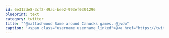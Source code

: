 ```yaml
---
id: 6e313de8-3cf2-49ac-bee2-993ef0391296
blueprint: text
category: twitter
title: "'@mattashwood Same around Canucks games. @jvdw"
caption: '<span class="username username_linked">@<a href="https://twitter.com/mattashwood" title="Matt Ashwood">mattashwood</a></span> Same around Canucks games. <span class="username username_linked">@<a href="https://twitter.com/jvdw" title="John van der Woude">jvdw</a></span>'
---
```

